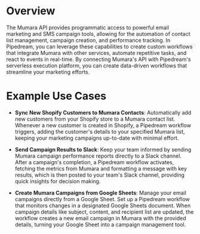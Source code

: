 # Overview

The Mumara API provides programmatic access to powerful email marketing and SMS campaign tools, allowing for the automation of contact list management, campaign creation, and performance tracking. In Pipedream, you can leverage these capabilities to create custom workflows that integrate Mumara with other services, automate repetitive tasks, and react to events in real-time. By connecting Mumara's API with Pipedream's serverless execution platform, you can create data-driven workflows that streamline your marketing efforts.

# Example Use Cases

- **Sync New Shopify Customers to Mumara Contacts**: Automatically add new customers from your Shopify store to a Mumara contact list. Whenever a new customer is created in Shopify, a Pipedream workflow triggers, adding the customer's details to your specified Mumara list, keeping your marketing campaigns up-to-date with minimal effort.

- **Send Campaign Results to Slack**: Keep your team informed by sending Mumara campaign performance reports directly to a Slack channel. After a campaign's completion, a Pipedream workflow activates, fetching the metrics from Mumara and formatting a message with key results, which is then posted to your team's Slack channel, providing quick insights for decision making.

- **Create Mumara Campaigns from Google Sheets**: Manage your email campaigns directly from a Google Sheet. Set up a Pipedream workflow that monitors changes in a designated Google Sheets document. When campaign details like subject, content, and recipient list are updated, the workflow creates a new email campaign in Mumara with the provided details, turning your Google Sheet into a campaign management tool.
